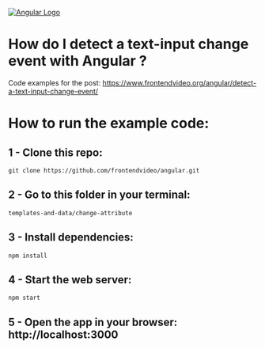 [![Angular Logo](https://www.frontendvideo.org/wp-content/uploads/angular-logo-200-200x160.png)](https://www.frontendvideo.org/angular/detect-a-text-input-change-event/)

# How do I detect a text-input change event with Angular ?
Code examples for the post: https://www.frontendvideo.org/angular/detect-a-text-input-change-event/

# How to run the example code:

## 1 - Clone this repo:

```
git clone https://github.com/frontendvideo/angular.git
```
##  2 - Go to this folder in your terminal:

```
templates-and-data/change-attribute
```

## 3 - Install dependencies:

```
npm install
```

## 4 - Start the web server:

```
npm start
```

## 5 - Open the app in your browser: **http://localhost:3000**



